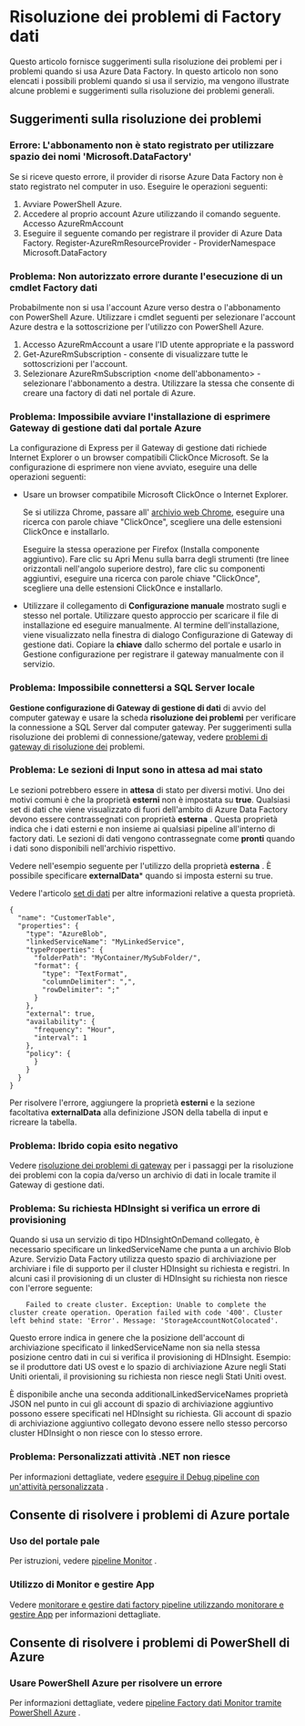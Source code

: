 <properties 
    pageTitle="Risoluzione dei problemi di Azure Data Factory" 
    description="Informazioni su come risolvere i problemi relativi all'utilizzo di Azure Data Factory." 
    services="data-factory" 
    documentationCenter="" 
    authors="spelluru" 
    manager="jhubbard" 
    editor="monicar"/>

<tags 
    ms.service="data-factory" 
    ms.workload="data-services" 
    ms.tgt_pltfrm="na" 
    ms.devlang="na" 
    ms.topic="article" 
    ms.date="08/31/2016" 
    ms.author="spelluru"/>

# <a name="troubleshoot-data-factory-issues"></a>Risoluzione dei problemi di Factory dati
Questo articolo fornisce suggerimenti sulla risoluzione dei problemi per i problemi quando si usa Azure Data Factory. In questo articolo non sono elencati i possibili problemi quando si usa il servizio, ma vengono illustrate alcune problemi e suggerimenti sulla risoluzione dei problemi generali.   

## <a name="troubleshooting-tips"></a>Suggerimenti sulla risoluzione dei problemi

### <a name="error-the-subscription-is-not-registered-to-use-namespace-microsoftdatafactory"></a>Errore: L'abbonamento non è stato registrato per utilizzare spazio dei nomi 'Microsoft.DataFactory'
Se si riceve questo errore, il provider di risorse Azure Data Factory non è stato registrato nel computer in uso. Eseguire le operazioni seguenti: 

1. Avviare PowerShell Azure. 
2. Accedere al proprio account Azure utilizzando il comando seguente.
        Accesso AzureRmAccount 
3. Eseguire il seguente comando per registrare il provider di Azure Data Factory.
        Register-AzureRmResourceProvider - ProviderNamespace Microsoft.DataFactory

### <a name="problem-unauthorized-error-when-running-a-data-factory-cmdlet"></a>Problema: Non autorizzato errore durante l'esecuzione di un cmdlet Factory dati
Probabilmente non si usa l'account Azure verso destra o l'abbonamento con PowerShell Azure. Utilizzare i cmdlet seguenti per selezionare l'account Azure destra e la sottoscrizione per l'utilizzo con PowerShell Azure. 

1. Accesso AzureRmAccount a usare l'ID utente appropriate e la password
2. Get-AzureRmSubscription - consente di visualizzare tutte le sottoscrizioni per l'account. 
3. Selezionare AzureRmSubscription &lt;nome dell'abbonamento&gt; -selezionare l'abbonamento a destra. Utilizzare la stessa che consente di creare una factory di dati nel portale di Azure.

### <a name="problem-fail-to-launch-data-management-gateway-express-setup-from-azure-portal"></a>Problema: Impossibile avviare l'installazione di esprimere Gateway di gestione dati dal portale Azure
La configurazione di Express per il Gateway di gestione dati richiede Internet Explorer o un browser compatibili ClickOnce Microsoft. Se la configurazione di esprimere non viene avviato, eseguire una delle operazioni seguenti: 

- Usare un browser compatibile Microsoft ClickOnce o Internet Explorer.

    Se si utilizza Chrome, passare all' [archivio web Chrome](https://chrome.google.com/webstore/), eseguire una ricerca con parole chiave "ClickOnce", scegliere una delle estensioni ClickOnce e installarlo. 
    
    Eseguire la stessa operazione per Firefox (Installa componente aggiuntivo). Fare clic su Apri Menu sulla barra degli strumenti (tre linee orizzontali nell'angolo superiore destro), fare clic su componenti aggiuntivi, eseguire una ricerca con parole chiave "ClickOnce", scegliere una delle estensioni ClickOnce e installarlo. 

- Utilizzare il collegamento di **Configurazione manuale** mostrato sugli e stesso nel portale. Utilizzare questo approccio per scaricare il file di installazione ed eseguire manualmente. Al termine dell'installazione, viene visualizzato nella finestra di dialogo Configurazione di Gateway di gestione dati. Copiare la **chiave** dallo schermo del portale e usarlo in Gestione configurazione per registrare il gateway manualmente con il servizio.  

### <a name="problem-fail-to-connect-to-on-premises-sql-server"></a>Problema: Impossibile connettersi a SQL Server locale 
**Gestione configurazione di Gateway di gestione di dati** di avvio del computer gateway e usare la scheda **risoluzione dei problemi** per verificare la connessione a SQL Server dal computer gateway. Per suggerimenti sulla risoluzione dei problemi di connessione/gateway, vedere [problemi di gateway di risoluzione dei](data-factory-data-management-gateway.md#troubleshoot-gateway-issues) problemi.   
 

### <a name="problem-input-slices-are-in-waiting-state-for-ever"></a>Problema: Le sezioni di Input sono in attesa ad mai stato

Le sezioni potrebbero essere in **attesa** di stato per diversi motivi. Uno dei motivi comuni è che la proprietà **esterni** non è impostata su **true**. Qualsiasi set di dati che viene visualizzato di fuori dell'ambito di Azure Data Factory devono essere contrassegnati con proprietà **esterna** . Questa proprietà indica che i dati esterni e non insieme ai qualsiasi pipeline all'interno di factory dati. Le sezioni di dati vengono contrassegnate come **pronti** quando i dati sono disponibili nell'archivio rispettivo. 

Vedere nell'esempio seguente per l'utilizzo della proprietà **esterna** . È possibile specificare **externalData*** quando si imposta esterni su true.

Vedere l'articolo [set di dati](data-factory-create-datasets.md) per altre informazioni relative a questa proprietà.
    
    {
      "name": "CustomerTable",
      "properties": {
        "type": "AzureBlob",
        "linkedServiceName": "MyLinkedService",
        "typeProperties": {
          "folderPath": "MyContainer/MySubFolder/",
          "format": {
            "type": "TextFormat",
            "columnDelimiter": ",",
            "rowDelimiter": ";"
          }
        },
        "external": true,
        "availability": {
          "frequency": "Hour",
          "interval": 1
        },
        "policy": {
          }
        }
      }
    }

Per risolvere l'errore, aggiungere la proprietà **esterni** e la sezione facoltativa **externalData** alla definizione JSON della tabella di input e ricreare la tabella. 

### <a name="problem-hybrid-copy-operation-fails"></a>Problema: Ibrido copia esito negativo
Vedere [risoluzione dei problemi di gateway](data-factory-data-management-gateway.md#troubleshoot-gateway-issues) per i passaggi per la risoluzione dei problemi con la copia da/verso un archivio di dati in locale tramite il Gateway di gestione dati. 

### <a name="problem-on-demand-hdinsight-provisioning-fails"></a>Problema: Su richiesta HDInsight si verifica un errore di provisioning
Quando si usa un servizio di tipo HDInsightOnDemand collegato, è necessario specificare un linkedServiceName che punta a un archivio Blob Azure. Servizio Data Factory utilizza questo spazio di archiviazione per archiviare i file di supporto per il cluster HDInsight su richiesta e registri.  In alcuni casi il provisioning di un cluster di HDInsight su richiesta non riesce con l'errore seguente:

        Failed to create cluster. Exception: Unable to complete the cluster create operation. Operation failed with code '400'. Cluster left behind state: 'Error'. Message: 'StorageAccountNotColocated'.

Questo errore indica in genere che la posizione dell'account di archiviazione specificato il linkedServiceName non sia nella stessa posizione centro dati in cui si verifica il provisioning di HDInsight. Esempio: se il produttore dati US ovest e lo spazio di archiviazione Azure negli Stati Uniti orientali, il provisioning su richiesta non riesce negli Stati Uniti ovest.

È disponibile anche una seconda additionalLinkedServiceNames proprietà JSON nel punto in cui gli account di spazio di archiviazione aggiuntivo possono essere specificati nel HDInsight su richiesta. Gli account di spazio di archiviazione aggiuntivo collegato devono essere nello stesso percorso cluster HDInsight o non riesce con lo stesso errore.

### <a name="problem-custom-net-activity-fails"></a>Problema: Personalizzati attività .NET non riesce
Per informazioni dettagliate, vedere [eseguire il Debug pipeline con un'attività personalizzata](data-factory-use-custom-activities.md#debug-the-pipeline) . 

## <a name="use-azure-portal-to-troubleshoot"></a>Consente di risolvere i problemi di Azure portale 

### <a name="using-portal-blades"></a>Uso del portale pale
Per istruzioni, vedere [pipeline Monitor](data-factory-build-your-first-pipeline-using-editor.md#monitor-pipeline) . 

### <a name="using-monitor-and-manage-app"></a>Utilizzo di Monitor e gestire App
Vedere [monitorare e gestire dati factory pipeline utilizzando monitorare e gestire App](data-factory-monitor-manage-app.md) per informazioni dettagliate. 

## <a name="use-azure-powershell-to-troubleshoot"></a>Consente di risolvere i problemi di PowerShell di Azure

### <a name="use-azure-powershell-to-troubleshoot-an-error"></a>Usare PowerShell Azure per risolvere un errore  
Per informazioni dettagliate, vedere [pipeline Factory dati Monitor tramite PowerShell Azure](data-factory-build-your-first-pipeline-using-powershell.md#monitor-pipeline) . 


[adfgetstarted]: data-factory-copy-data-from-azure-blob-storage-to-sql-database.md
[use-custom-activities]: data-factory-use-custom-activities.md
[troubleshoot]: data-factory-troubleshoot.md
[developer-reference]: http://go.microsoft.com/fwlink/?LinkId=516908
[cmdlet-reference]: http://go.microsoft.com/fwlink/?LinkId=517456
[json-scripting-reference]: http://go.microsoft.com/fwlink/?LinkId=516971

[azure-portal]: https://portal.azure.com/

[image-data-factory-troubleshoot-with-error-link]: ./media/data-factory-troubleshoot/DataFactoryWithErrorLink.png

[image-data-factory-troubleshoot-datasets-with-errors-blade]: ./media/data-factory-troubleshoot/DatasetsWithErrorsBlade.png

[image-data-factory-troubleshoot-table-blade-with-problem-slices]: ./media/data-factory-troubleshoot/TableBladeWithProblemSlices.png

[image-data-factory-troubleshoot-activity-run-with-error]: ./media/data-factory-troubleshoot/ActivityRunDetailsWithError.png

[image-data-factory-troubleshoot-dataslice-blade-with-active-runs]: ./media/data-factory-troubleshoot/DataSliceBladeWithActivityRuns.png

[image-data-factory-troubleshoot-walkthrough2-with-errors-link]: ./media/data-factory-troubleshoot/Walkthrough2WithErrorsLink.png

[image-data-factory-troubleshoot-walkthrough2-datasets-with-errors]: ./media/data-factory-troubleshoot/Walkthrough2DataSetsWithErrors.png

[image-data-factory-troubleshoot-walkthrough2-table-with-problem-slices]: ./media/data-factory-troubleshoot/Walkthrough2TableProblemSlices.png

[image-data-factory-troubleshoot-walkthrough2-slice-activity-runs]: ./media/data-factory-troubleshoot/Walkthrough2DataSliceActivityRuns.png

[image-data-factory-troubleshoot-activity-run-details]: ./media/data-factory-troubleshoot/Walkthrough2ActivityRunDetails.png
 
